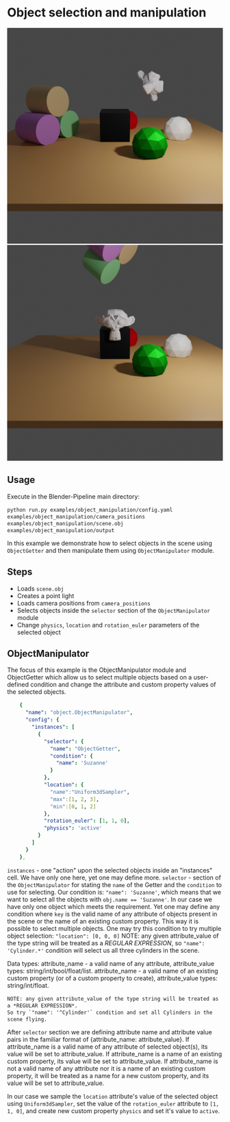 # Object selection and manipulation

![](rendering.png) ![](rendering2.png)

## Usage

Execute in the Blender-Pipeline main directory:

```
python run.py examples/object_manipulation/config.yaml examples/object_manipulation/camera_positions examples/object_manipulation/scene.obj examples/object_manipulation/output
```
In this example we demonstrate how to select objects in the scene using `ObjectGetter` and then manipulate them using `ObjectManipulator` module.

## Steps

* Loads `scene.obj`
* Creates a point light
* Loads camera positions from `camera_positions`
* Selects objects inside the `selector` section of the `ObjectManipulator` module
* Change `physics`, `location` and `rotation_euler` parameters of the selected object

## ObjectManipulator

The focus of this example is the ObjectManipulator module and ObjectGetter which allow us to select multiple objects based on a user-defined condition and change the attribute and custom property values of the selected objects.

```yaml
    {
      "name": "object.ObjectManipulator",
      "config": {
        "instances": [
          {
            "selector": {
              "name": "ObjectGetter",
              "condition": {
                "name": 'Suzanne'
              }
            },
            "location": {
              "name":"Uniform3dSampler",
              "max":[1, 2, 3],
              "min":[0, 1, 2]
            },
            "rotation_euler": [1, 1, 0],
            "physics": 'active'
          }
        ]
      }
    },
```

`instances` - one "action" upon the selected objects inside an "instances" cell. We have only one here, yet one may define more.
`selector` - section of the `ObjectManipulator` for stating the `name` of the Getter and the `condition` to use for selecting.
Our condition is: `"name": 'Suzanne'`, which means that we want to select all the objects with `obj.name == 'Suzanne'`. In our case we have only one object which meets the requirement.
Yet one may define any condition where `key` is the valid name of any attribute of objects present in the scene or the name of an existing custom property.
This way it is possible to select multiple objects. One may try this condition to try multiple object selection: `"location": [0, 0, 0]`
NOTE: any given attribute_value of the type string will be treated as a *REGULAR EXPRESSION*, so `"name": 'Cylinder.*'` condition will select us all three cylinders in the scene.

Data types:
attribute_name - a valid name of any attribute, attribute_value types: string/int/bool/float/list.
attribute_name - a valid name of an existing custom property (or of a custom property to create), attribute_value types: string/int/float.
```
NOTE: any given attribute_value of the type string will be treated as a *REGULAR EXPRESSION*.
So try `"name": '^Cylinder'` condition and set all Cylinders in the scene flying.
```

After `selector` section we are defining attribute name and attribute value pairs in the familiar format of {attribute_name: attribute_value}.
If attribute_name is a valid name of any attribute of selected object(s), its value will be set to attribute_value.
If attribute_name is a name of an existing custom property, its value will be set to attribute_value.
If attribute_name is not a valid name of any attribute nor it is a name of an existing custom property, it will be treated as a name for a new custom property, and its value will be set to attribute_value.

In our case we sample the `location` attribute's value of the selected object using `Uniform3dSampler`, set the value of the `rotation_euler` attribute to `[1, 1, 0]`, and create new custom property `physics` and set it's value to `active`.